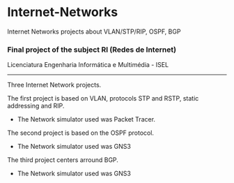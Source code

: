 # Internet-Networks
Internet Networks projects about VLAN/STP/RIP, OSPF, BGP

### Final project of the subject RI (Redes de Internet)

Licenciatura Engenharia Informática e Multimédia - ISEL

---

Three Internet Network projects.

The first project is based on VLAN, protocols STP and RSTP, 
static addressing and RIP. 
* The Network simulator used was Packet Tracer.

The second project is based on the OSPF protocol. 
* The Network simulator used was GNS3

The third project centers arround BGP.
* The Network simulator used was GNS3

